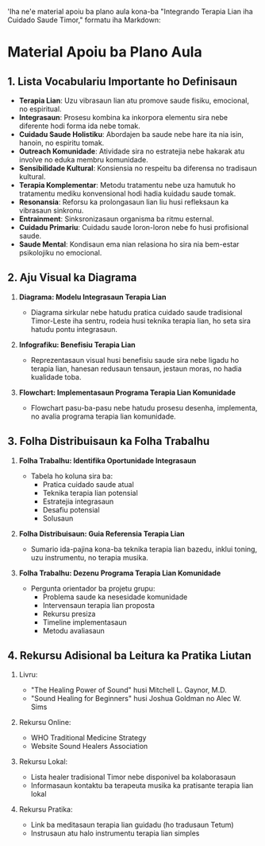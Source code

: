 'Iha ne'e material apoiu ba plano aula kona-ba "Integrando Terapia Lian iha Cuidado Saude Timor," formatu iha Markdown:

# Material Apoiu ba Plano Aula

## 1. Lista Vocabulariu Importante ho Definisaun

- **Terapia Lian**: Uzu vibrasaun lian atu promove saude fisiku, emocional, no espiritual.
- **Integrasaun**: Prosesu kombina ka inkorpora elementu sira nebe diferente hodi forma ida nebe tomak.
- **Cuidadu Saude Holistiku**: Abordajen ba saude nebe hare ita nia isin, hanoin, no espiritu tomak.
- **Outreach Komunidade**: Atividade sira no estratejia nebe hakarak atu involve no eduka membru komunidade.
- **Sensibilidade Kultural**: Konsiensia no respeitu ba diferensa no tradisaun kultural.
- **Terapia Komplementar**: Metodu tratamentu nebe uza hamutuk ho tratamentu mediku konvensional hodi hadia kuidadu saude tomak.
- **Resonansia**: Reforsu ka prolongasaun lian liu husi refleksaun ka vibrasaun sinkronu.
- **Entrainment**: Sinksronizasaun organisma ba ritmu esternal.
- **Cuidadu Primariu**: Cuidadu saude loron-loron nebe fo husi profisional saude.
- **Saude Mental**: Kondisaun ema nian relasiona ho sira nia bem-estar psikolojiku no emocional.

## 2. Aju Visual ka Diagrama

1. **Diagrama: Modelu Integrasaun Terapia Lian**
   - Diagrama sirkular nebe hatudu pratica cuidado saude tradisional Timor-Leste iha sentru, rodeia husi teknika terapia lian, ho seta sira hatudu pontu integrasaun.

2. **Infografiku: Benefisiu Terapia Lian**
   - Reprezentasaun visual husi benefisiu saude sira nebe ligadu ho terapia lian, hanesan redusaun tensaun, jestaun moras, no hadia kualidade toba.

3. **Flowchart: Implementasaun Programa Terapia Lian Komunidade**
   - Flowchart pasu-ba-pasu nebe hatudu prosesu desenha, implementa, no avalia programa terapia lian komunidade.

## 3. Folha Distribuisaun ka Folha Trabalhu

1. **Folha Trabalhu: Identifika Oportunidade Integrasaun**
   - Tabela ho koluna sira ba:
     - Pratica cuidado saude atual
     - Teknika terapia lian potensial
     - Estratejia integrasaun
     - Desafiu potensial
     - Solusaun

2. **Folha Distribuisaun: Guia Referensia Terapia Lian**
   - Sumario ida-pajina kona-ba teknika terapia lian bazedu, inklui toning, uzu instrumentu, no terapia musika.

3. **Folha Trabalhu: Dezenu Programa Terapia Lian Komunidade**
   - Pergunta orientador ba projetu grupu:
     - Problema saude ka nesesidade komunidade
     - Intervensaun terapia lian proposta
     - Rekursu presiza
     - Timeline implementasaun
     - Metodu avaliasaun

## 4. Rekursu Adisional ba Leitura ka Pratika Liutan

1. Livru:
   - "The Healing Power of Sound" husi Mitchell L. Gaynor, M.D.
   - "Sound Healing for Beginners" husi Joshua Goldman no Alec W. Sims

2. Rekursu Online:
   - WHO Traditional Medicine Strategy
   - Website Sound Healers Association

3. Rekursu Lokal:
   - Lista healer tradisional Timor nebe disponivel ba kolaborasaun
   - Informasaun kontaktu ba terapeuta musika ka pratisante terapia lian lokal

4. Rekursu Pratika:
   - Link ba meditasaun terapia lian guidadu (ho tradusaun Tetum)
   - Instrusaun atu halo instrumentu terapia lian simples